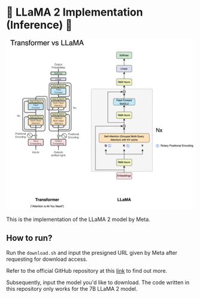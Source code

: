 # 🦙 LLaMA 2 Implementation (Inference) 🦙

![Transformer vs LLaMA](llama.png "Transformer vs LLaMA")

This is the implementation of the LLaMA 2 model by Meta.

## How to run?

Run the `download.sh` and input the presigned URL given by Meta after requesting for download access.

Refer to the official GitHub repository at this [link](https://github.com/facebookresearch/llama) to find out more.

Subsequently, input the model you'd like to download. The code written in this repository only works for the 7B LLaMA 2 model.
